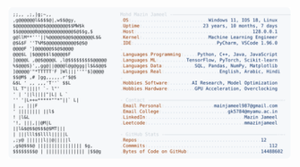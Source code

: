<picture>
  <source srcset="https://raw.githubusercontent.com/mmazinjameel/mmazinjameel/main/dark_mode.svg?v=1757714920" media="(prefers-color-scheme: dark)">
  <img src="https://raw.githubusercontent.com/mmazinjameel/mmazinjameel/main/light_mode.svg?v=1757714920">
</picture>
